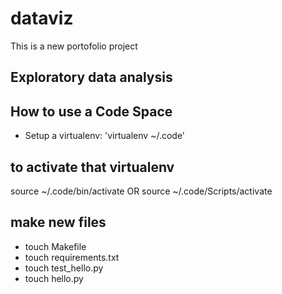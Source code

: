 # dataviz
This is a new portofolio project
## Exploratory data analysis 


## How to use a Code Space
* Setup a virtualenv: 'virtualenv ~/.code'

## to activate that virtualenv
source ~/.code/bin/activate OR source ~/.code/Scripts/activate


## make new files
* touch Makefile
* touch requirements.txt
* touch test_hello.py
* touch hello.py
